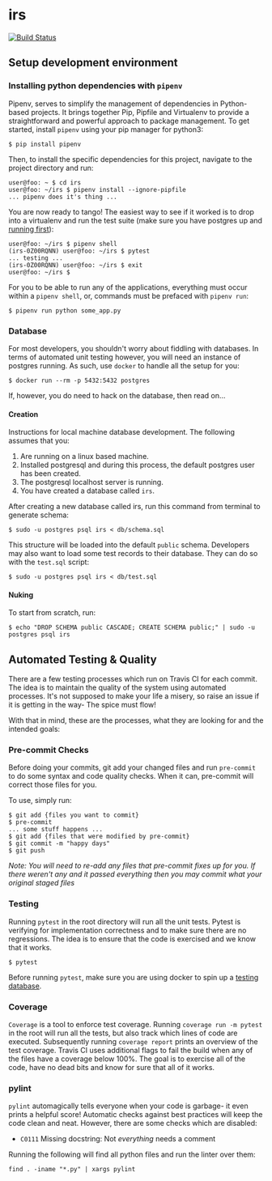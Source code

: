 # irs

[![Build Status](https://travis-ci.com/flamily/irs.svg?token=VUn8qmicz1VXeQANksbc&branch=master)](https://travis-ci.com/flamily/irs)

## Setup development environment
### Installing python dependencies with `pipenv`

Pipenv, serves to simplify the management of dependencies in Python-based projects. It brings together Pip, Pipfile and Virtualenv to provide a straightforward and powerful approach to package management. To get started, install `pipenv` using your pip manager for python3:
```
$ pip install pipenv
```
Then, to install the specific dependencies for this project, navigate to the project directory and run:
```
user@foo: ~ $ cd irs
user@foo: ~/irs $ pipenv install --ignore-pipfile
... pipenv does it's thing ...
```
You are now ready to tango! The easiest way to see if it worked is to drop into a virtualenv and run the test suite (make sure you have postgres up and [running first](#database)):
```
user@foo: ~/irs $ pipenv shell
(irs-0Z00RQNN) user@foo: ~/irs $ pytest
... testing ...
(irs-0Z00RQNN) user@foo: ~/irs $ exit
user@foo: ~/irs $
```
For you to be able to run any of the applications, everything must occur within a `pipenv shell`, or,  commands must be prefaced with `pipenv run`:
```
$ pipenv run python some_app.py
```

### Database

For most developers, you shouldn't worry about fiddling with databases. In terms of automated unit testing however, you will need an instance of postgres running. As such, use `docker` to handle all the setup for you:
```
$ docker run --rm -p 5432:5432 postgres
```

If, however, you do need to hack on the database, then read on...
#### Creation

Instructions for local machine database development. The following assumes that you:

1. Are running on a linux based machine.
2. Installed postgresql and during this process, the default postgres user has been created.
3. The postgresql localhost server is running.
4. You have created a database called `irs`.


After creating a new database called irs, run this command from terminal to generate schema:
```
$ sudo -u postgres psql irs < db/schema.sql
```
This structure will be loaded into the default `public` schema. Developers may also want to load some test records to their database. They can do so with the `test.sql` script:

```
$ sudo -u postgres psql irs < db/test.sql
```

#### Nuking
To start from scratch, run:
```
$ echo "DROP SCHEMA public CASCADE; CREATE SCHEMA public;" | sudo -u postgres psql irs
```


## Automated Testing & Quality

There are a few testing processes which run on Travis CI for each commit. The idea is to maintain the quality of the system using automated processes. It's not supposed to make your life a misery, so raise an issue if it is getting in the way- The spice must flow!

With that in mind, these are the processes, what they are looking for and the intended goals:

### Pre-commit Checks
Before doing your commits, git add your changed files and run `pre-commit` to do some syntax and code quality
checks. When it can, pre-commit will correct those files for you.

To use, simply run:
```
$ git add {files you want to commit}
$ pre-commit
... some stuff happens ...
$ git add {files that were modified by pre-commit}
$ git commit -m "happy days"
$ git push
```

*Note: You will need to re-add any files that pre-commit fixes up for you. If there weren't any and it
passed everything then you may commit what your original staged files*

### Testing

Running `pytest` in the root directory will run all the unit tests. Pytest is verifying for implementation correctness and to make sure there are no regressions. The idea is to ensure that the code is exercised and we know that it works.
```
$ pytest
```
Before running `pytest`, make sure you are using docker to spin up a [testing database](#database).


### Coverage

`Coverage` is a tool to enforce test coverage. Running `coverage run -m pytest` in the root will run all the tests, but also track which lines of code are executed. Subsequently running `coverage report` prints an overview of the test coverage. Travis CI uses additional flags to fail the build when any of the files have a coverage below 100%. The goal is to exercise all of the code, have no dead bits and know for sure that all of it works.

### pylint

`pylint` automagically tells everyone when your code is garbage- it even prints a helpful score! Automatic checks against best practices will keep the code clean and neat. However, there are some checks which are disabled:

* `C0111` Missing docstring: Not _everything_ needs a comment

Running the following will find all python files and run the linter over them:
```
find . -iname "*.py" | xargs pylint
```
